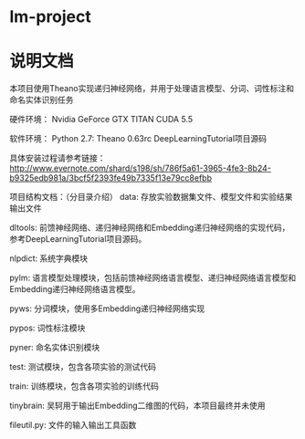 lm-project
==========
说明文档
==========

本项目使用Theano实现递归神经网络，并用于处理语言模型、分词、词性标注和命名实体识别任务

硬件环境：
Nvidia GeForce GTX TITAN
CUDA 5.5

软件环境：
Python 2.7: 
Theano 0.63rc
DeepLearningTutorial项目源码

具体安装过程请参考链接：http://www.evernote.com/shard/s198/sh/786f5a61-3965-4fe3-8b24-b9325edb981a/3bcf5f2393fe49b7335f13e79cc8efbb


项目结构文档：（分目录介绍）
data: 存放实验数据集文件、模型文件和实验结果输出文件

dltools: 前馈神经网络、递归神经网络和Embedding递归神经网络的实现代码，参考DeepLearningTutorial项目源码。

nlpdict: 系统字典模块

pylm: 语言模型处理模块，包括前馈神经网络语言模型、递归神经网络语言模型和Embedding递归神经网络语言模型。

pyws: 分词模块，使用多Embedding递归神经网络实现

pypos: 词性标注模块

pyner: 命名实体识别模块

test: 测试模块，包含各项实验的测试代码

train: 训练模块，包含各项实验的训练代码

tinybrain: 吴轲用于输出Embedding二维图的代码，本项目最终并未使用

fileutil.py: 文件的输入输出工具函数